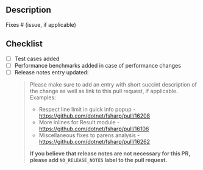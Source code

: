 ## Description

<!-- Please include a summary of the change and which issue is fixed. Please also include relevant motivation and context. List any dependencies that are required for this change. -->

Fixes # (issue, if applicable)

## Checklist

- [ ] Test cases added
- [ ] Performance benchmarks added in case of performance changes
- [ ] Release notes entry updated:
    > Please make sure to add an entry with short succint description of the change as well as link to this pull request, if applicable.
    > Examples:
    > - Respect line limit in quick info popup - https://github.com/dotnet/fsharp/pull/16208
    > - More inlines for Result module - https://github.com/dotnet/fsharp/pull/16106
    > - Miscellaneous fixes to parens analysis - https://github.com/dotnet/fsharp/pull/16262
    > 
    > **If you believe that release notes are not necessary for this PR, please add `NO_RELEASE_NOTES` label to the pull request.**